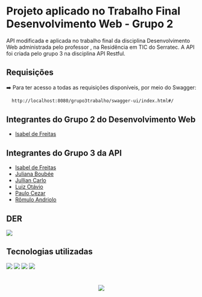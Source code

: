 # Projeto aplicado no Trabalho Final Desenvolvimento Web - Grupo 2

API modificada e aplicada no trabalho final da disciplina Desenvolvimento Web administrada pelo professor , na Residência em TIC do Serratec. A API foi criada pelo grupo 3 na disciplina API Restful.  


## Requisições

➡️ Para ter acesso a todas as requisições disponíveis, por meio do Swagger:

```bash
  http://localhost:8080/grupo3trabalho/swagger-ui/index.html#/
```

## Integrantes do Grupo 2 do Desenvolvimento Web
- [Isabel de Freitas](https://github.com/isabeldefreitas)


## Integrantes do Grupo 3 da API

- [Isabel de Freitas](https://github.com/isabeldefreitas)
- [Juliana Boubée](https://github.com/boubeejul)
- [Jullian Carlo](https://github.com/JullianCarlo)
- [Luiz Otávio](https://github.com/luizitosuares)
- [Paulo Cezar](https://github.com/PAULOCEZAR01)
- [Rômulo Andriolo](https://github.com/Artoda)


## DER

![](https://github.com/isabeldefreitas/Trabalho-API/blob/main/der.png?raw=true)


## Tecnologias utilizadas

![](https://img.shields.io/badge/Spring-6DB33F?style=for-the-badge&logo=spring&logoColor=white)
![](https://img.shields.io/badge/PostgreSQL-316192?style=for-the-badge&logo=postgresql&logoColor=white)
![](https://img.shields.io/badge/Insomnia-5849be?style=for-the-badge&logo=Insomnia&logoColor=white)
![](https://img.shields.io/badge/Swagger-85EA2D?style=for-the-badge&logo=Swagger&logoColor=white)


#

<div align="center"><img src="https://camo.githubusercontent.com/5228369060d19dcc54abe504fb33140e0c69db5c3ae60693868812d8f550efaf/68747470733a2f2f63646e2e646973636f72646170702e636f6d2f6174746163686d656e74732f313039303037363533393630323836363137362f313039303335333035393239303431393334302f3332363732373030395f3837363639313436303034383234375f313536313132353339393930393630393335395f6e2d72656d6f766562672d707265766965772d72656d6f766562672d707265766965772e706e67"/></div>


